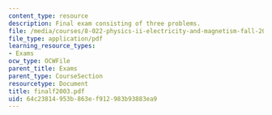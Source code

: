 ```yaml
---
content_type: resource
description: Final exam consisting of three problems.
file: /media/courses/8-022-physics-ii-electricity-and-magnetism-fall-2004/64c23814953b863ef912983b93883ea9_finalf2003.pdf
file_type: application/pdf
learning_resource_types:
- Exams
ocw_type: OCWFile
parent_title: Exams
parent_type: CourseSection
resourcetype: Document
title: finalf2003.pdf
uid: 64c23814-953b-863e-f912-983b93883ea9
---
```

